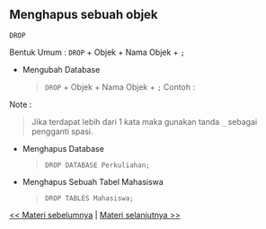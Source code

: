 ## **Menghapus sebuah objek**

  `DROP`

  Bentuk Umum : `DROP` + Objek + Nama Objek + `;`
  - Mengubah Database
    > `DROP` + Objek + Nama Objek + `;`
  Contoh : 
  
  Note :
  > Jika terdapat lebih dari 1 kata maka gunakan tanda ``_`` sebagai pengganti spasi.

  - Menghapus Database
    > `DROP DATABASE Perkuliahan;`
  - Menghapus Sebuah Tabel Mahasiswa
    > `DROP TABLES Mahasiswa;`

[<< Materi sebelumnya](https://github.com/bellshade/SQL/tree/main/Basic/03_Data_Defintion_Language/3_Modifikasi_Object) | [Materi selanjutnya >>](https://github.com/bellshade/SQL/tree/main/Basic/03_Data_Defintion_Language/5_Menghilangkan_Data_Dalam_Object)